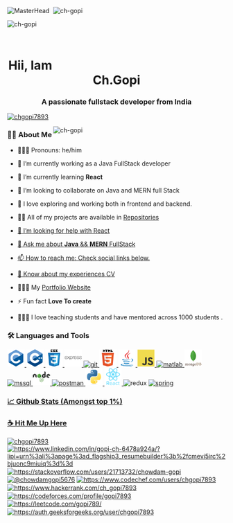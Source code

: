 ![MasterHead](https://docs.oracle.com/javase/8/docs/technotes/guides/deploy/img/java8_splash.gif )
<img align="right" width="398" src="https://miro.medium.com/v2/resize:fit:3200/0*de0IdiUSoJTwgsys.gif" alt="ch-gopi" width="120" height="150" />

<p align="left"> <img src="https://komarev.com/ghpvc/?username=ch-gopi&label=Profile%20views&color=0e75b6&style=flat" alt="ch-gopi" /> </p>

<br/>

<h1 align="center">Hii, Iam Ch.Gopi   </h1>
<h3 align="center">A passionate fullstack developer from India</h3>

<p align="left"> <a href="https://twitter.com/chgopi7893" target="blank"><img src="https://img.shields.io/twitter/follow/chgopi7893?logo=twitter&style=for-the-badge" alt="chgopi7893" /></a>

 
 <!-- <p align="left"> <a href="https://github.com/ryo-ma/github-profile-trophy"><img src="https://github-profile-trophy.vercel.app/?username=ch-gopi" alt="ch-gopi" /></a> </p> -->
 </p>
<img align="right" width="398" src="https://cdn.dribbble.com/users/1162077/screenshots/3848914/programmer.gif" alt="ch-gopi" /> 

<h3 align="left">👩‍💻 About Me</h3>

- 👩🏻‍💻 Pronouns: he/him
  
- 💼 I’m currently working as a Java FullStack developer
  
- 🌱 I’m currently learning **React**

- 👯 I’m looking to collaborate on Java and MERN full Stack
  
- 🧭 I love exploring and working both in frontend and backend.

- 👨‍💻 All of my projects are available in <a href="https://github.com/ch-gopi?tab=repositories" target="_blank" rel="noreferrer"> Repositories
- 🤝 I’m looking for help with React

- 💬 Ask me about **Java** && **MERN** FullStack

- 📫 How to reach me: Check social links below.

- 📄 Know about my experiences <a href="https://docs.google.com/document/d/1OXfh6f9C76d_H_77COxj5ZZETm5qrI1X9o1oeEETAXM/edit#heading=h.slrytqw7edjf" target="_blank" rel="noreferrer" rel="noopener"> CV</a>
- 👩🏻‍🏫  My <a href="https://chgopiwebsite.netlify.app/" target="_blank" rel="noreferrer" rel="noopener"> Portfolio Website</a>
- ⚡ Fun fact **Love To create**
  
- 👩🏻‍🏫 I love teaching students and have mentored across 1000 students .



<h3 align="left">🛠️ Languages and Tools</h3>

<p align="left"> <a href="https://www.cprogramming.com/" target="_blank" rel="noreferrer"> <img src="https://raw.githubusercontent.com/devicons/devicon/master/icons/c/c-original.svg" alt="c" width="40" height="40"/> </a> <a href="https://www.w3schools.com/cpp/" target="_blank" rel="noreferrer"> <img src="https://raw.githubusercontent.com/devicons/devicon/master/icons/cplusplus/cplusplus-original.svg" alt="cplusplus" width="40" height="40"/> </a> <a href="https://www.w3schools.com/css/" target="_blank" rel="noreferrer"> <img src="https://raw.githubusercontent.com/devicons/devicon/master/icons/css3/css3-original-wordmark.svg" alt="css3" width="40" height="40"/> </a> <a href="https://www.djangoproject.com/" target="_blank" rel="noreferrer">  </a> <a href="https://expressjs.com" target="_blank" rel="noreferrer"> <img src="https://raw.githubusercontent.com/devicons/devicon/master/icons/express/express-original-wordmark.svg" alt="express" width="40" height="40"/> </a> <a href="https://git-scm.com/" target="_blank" rel="noreferrer"> <img src="https://www.vectorlogo.zone/logos/git-scm/git-scm-icon.svg" alt="git" width="40" height="40"/> </a> <a href="https://www.w3schools.com/html/" target="_blank" rel="noreferrer"> <img src="https://raw.githubusercontent.com/devicons/devicon/master/icons/html5/html5-original-wordmark.svg" alt="html5" width="40" height="40"/> </a> <a href="https://www.java.com" target="_blank" rel="noreferrer"> <img src="https://raw.githubusercontent.com/devicons/devicon/master/icons/java/java-original.svg" alt="java" width="40" height="40"/> </a> <a href="https://developer.mozilla.org/en-US/docs/Web/JavaScript" target="_blank" rel="noreferrer"> <img src="https://raw.githubusercontent.com/devicons/devicon/master/icons/javascript/javascript-original.svg" alt="javascript" width="40" height="40"/> </a> <a href="https://www.mathworks.com/" target="_blank" rel="noreferrer"> <img src="https://upload.wikimedia.org/wikipedia/commons/2/21/Matlab_Logo.png" alt="matlab" width="40" height="40"/> </a> <a href="https://www.mongodb.com/" target="_blank" rel="noreferrer"> <img src="https://raw.githubusercontent.com/devicons/devicon/master/icons/mongodb/mongodb-original-wordmark.svg" alt="mongodb" width="40" height="40"/> </a> <a href="https://www.microsoft.com/en-us/sql-server" target="_blank" rel="noreferrer"> <img src="https://www.svgrepo.com/show/303229/microsoft-sql-server-logo.svg" alt="mssql" width="40" height="40"/> </a> <a href="https://nodejs.org" target="_blank" rel="noreferrer"> <img src="https://raw.githubusercontent.com/devicons/devicon/master/icons/nodejs/nodejs-original-wordmark.svg" alt="nodejs" width="40" height="40"/> </a> <a href="https://postman.com" target="_blank" rel="noreferrer"> <img src="https://www.vectorlogo.zone/logos/getpostman/getpostman-icon.svg" alt="postman" width="40" height="40"/> </a> <a href="https://www.python.org" target="_blank" rel="noreferrer"> <img src="https://raw.githubusercontent.com/devicons/devicon/master/icons/python/python-original.svg" alt="python" width="40" height="40"/> </a> <a href="https://reactjs.org/" target="_blank" rel="noreferrer"> <img src="https://raw.githubusercontent.com/devicons/devicon/master/icons/react/react-original-wordmark.svg" alt="react" width="40" height="40"/> </a> <a href="https://redux.js.org" target="_blank" rel="noreferrer">  </a> <img src="https://spring.io/img/projects/spring-boot.svg" alt="redux" width="40" height="40"/>   <a href="https://spring.io/" target="_blank" rel="noreferrer"> <img src="https://www.vectorlogo.zone/logos/springio/springio-icon.svg" alt="spring" width="40" height="40"/> </a> <a href="https://www.typescriptlang.org/" target="_blank" rel="noreferrer">  </p> 

<h3 align="left">📈 Github Stats (Amongst top 1%)</h3>


<!--  <p>&nbsp;<img align="center" src="https://github-readme-stats.vercel.app/api?username=ch-gopi&show_icons=true&locale=en" alt="ch-gopi"height="165"/></p>-->


<h3 align="left">☕ Hit Me Up Here</h3>

<p align="left">
<a href="https://twitter.com/chgopi7893" target="blank"><img align="center" src="https://raw.githubusercontent.com/rahuldkjain/github-profile-readme-generator/master/src/images/icons/Social/twitter.svg" alt="chgopi7893" height="30" width="40" /></a>
<a href="https://linkedin.com/in/https://www.linkedin.com/in/gopi-ch-6478a924a/?lipi=urn%3ali%3apage%3ad_flagship3_resumebuilder%3b%2fcmevi5irc%2bjuonc9miuiq%3d%3d" target="blank"><img align="center" src="https://raw.githubusercontent.com/rahuldkjain/github-profile-readme-generator/master/src/images/icons/Social/linked-in-alt.svg" alt="https://www.linkedin.com/in/gopi-ch-6478a924a/?lipi=urn%3ali%3apage%3ad_flagship3_resumebuilder%3b%2fcmevi5irc%2bjuonc9miuiq%3d%3d" height="30" width="40" /></a>
<a href="https://stackoverflow.com/users/https://stackoverflow.com/users/21713732/chowdam-gopi" target="blank"><img align="center" src="https://raw.githubusercontent.com/rahuldkjain/github-profile-readme-generator/master/src/images/icons/Social/stack-overflow.svg" alt="https://stackoverflow.com/users/21713732/chowdam-gopi" height="30" width="40" /></a>
<a href="https://www.youtube.com/c/@chowdamgopi5676" target="blank"><img align="center" src="https://raw.githubusercontent.com/rahuldkjain/github-profile-readme-generator/master/src/images/icons/Social/youtube.svg" alt="@chowdamgopi5676" height="30" width="40" /></a>
<a href="https://www.codechef.com/users/https://www.codechef.com/users/chgopi7893" target="blank"><img align="center" src="https://cdn.jsdelivr.net/npm/simple-icons@3.1.0/icons/codechef.svg" alt="https://www.codechef.com/users/chgopi7893" height="30" width="40" /></a>
<a href="https://www.hackerrank.com/https://www.hackerrank.com/ch_gopi7893" target="blank"><img align="center" src="https://raw.githubusercontent.com/rahuldkjain/github-profile-readme-generator/master/src/images/icons/Social/hackerrank.svg" alt="https://www.hackerrank.com/ch_gopi7893" height="30" width="40" /></a>
<a href="https://codeforces.com/profile/https://codeforces.com/profile/gopi7893" target="blank"><img align="center" src="https://raw.githubusercontent.com/rahuldkjain/github-profile-readme-generator/master/src/images/icons/Social/codeforces.svg" alt="https://codeforces.com/profile/gopi7893" height="30" width="40" /></a>
<a href="https://www.leetcode.com/https://leetcode.com/gopi789/" target="blank"><img align="center" src="https://raw.githubusercontent.com/rahuldkjain/github-profile-readme-generator/master/src/images/icons/Social/leet-code.svg" alt="https://leetcode.com/gopi789/" height="30" width="40" /></a>
<a href="https://auth.geeksforgeeks.org/user/https://auth.geeksforgeeks.org/user/chgopi7893" target="blank"><img align="center" src="https://raw.githubusercontent.com/rahuldkjain/github-profile-readme-generator/master/src/images/icons/Social/geeks-for-geeks.svg" alt="https://auth.geeksforgeeks.org/user/chgopi7893" height="30" width="40" /></a>

</p>


